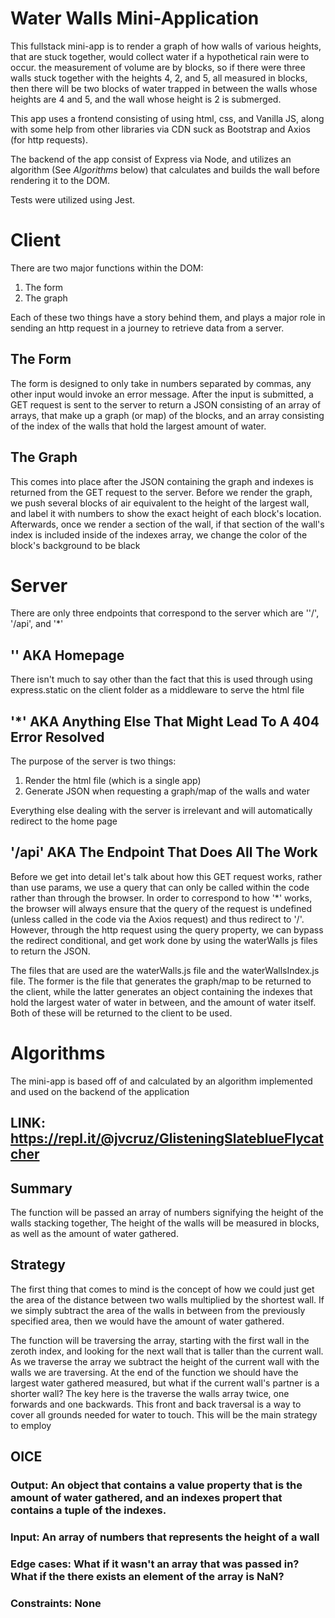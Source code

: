 # Water Walls Mini-Application

This fullstack mini-app is to render a graph of how walls of various heights, that are stuck together, would collect water if a hypothetical rain were to occur. the measurement of volume are by blocks, so if there were three walls stuck together with the heights 4, 2, and 5, all measured in blocks, then there will be two blocks of water trapped in between the walls whose heights are 4 and 5, and the wall whose height is 2 is submerged.

This app uses a frontend consisting of using html, css, and Vanilla JS, along with some help from other libraries via CDN suck as Bootstrap and Axios (for http requests).

The backend of the app consist of Express via Node, and utilizes an algorithm (See *Algorithms* below) that calculates and builds the wall before rendering it to the DOM.

Tests were utilized using Jest. 

# Client
	
There are two major functions within the DOM:

1) The form
2) The graph

Each of these two things have a story behind them, and plays a major role in sending an http request in a journey to retrieve data from a server.

## The Form

The form is designed to only take in numbers separated by commas, any other input would invoke an error message. After the input is submitted, a GET request is sent to the server to return a JSON consisting of an array of arrays, that make up a graph (or map) of the blocks, and an array consisting of the index of the walls that hold the largest amount of water.

## The Graph

This comes into place after the JSON containing the graph and indexes is returned from the GET request to the server. Before we render the graph, we push several blocks of air equivalent to the height of the largest wall, and label it with numbers to show the exact height of each block's location. Afterwards, once we render a section of the wall, if that section of the wall's index is included inside of the indexes array, we change the color of the block's background to be black

# Server

There are only three endpoints that correspond to the server which are ''/', '/api', and '\*'

## '\' AKA Homepage

There isn't much to say other than the fact that this is used through using express.static on the client folder as a middleware to serve the html file

## '\*' AKA Anything Else That Might Lead To A 404 Error Resolved

The purpose of the server is two things: 
1) Render the html file (which is a single app)
2) Generate JSON when requesting a graph/map of the walls and water

Everything else dealing with the server is irrelevant and will automatically redirect to the home page

## '/api' AKA The Endpoint That Does All The Work

Before we get into detail let's talk about how this GET request works, rather than use params, we use a query that can only be called within the code rather than through the browser. In order to correspond to how '\*' works, the browser will always ensure that the query of the request is undefined (unless called in the code via the Axios request) and thus redirect to '/'. However, through the http request using the query property, we can bypass the redirect conditional, and get work done by using the waterWalls js files to return the JSON.

The files that are used are the waterWalls.js file and the waterWallsIndex.js file. The former is the file that generates the graph/map to be returned to the client, while the latter generates an object containing the indexes that hold the largest water of water in between, and the amount of water itself. Both of these will be returned to the client to be used.

# Algorithms
The mini-app is based off of and calculated by an algorithm implemented and used on the backend of the application

## LINK: https://repl.it/@jvcruz/GlisteningSlateblueFlycatcher

## Summary
The function will be passed an array of numbers signifying the height of the walls stacking together, The height of the walls will be measured in blocks, as well as the amount of water gathered.

## Strategy 
The first thing that comes to mind is the concept of how we could just get the area of the distance between two walls multiplied by the shortest wall. If we simply subtract the area of the walls in between from the previously specified area, then we would have the amount of water gathered.

The function will be traversing the array, starting with the first wall in the zeroth index, and looking for the next wall that is taller than the current wall. As we traverse the array we subtract the height of the current wall with the walls we are traversing. At the end of the function we should have the largest water gathered measured, but what if the current wall's partner is a shorter wall? The key here is the traverse the walls array twice, one forwards and one backwards. This front and back traversal is a way to cover all grounds needed for water to touch. This will be the main strategy to employ

## OICE

### Output: An object that contains a value property that is the amount of water gathered, and an indexes propert that contains a tuple of the indexes.
### Input: An array of numbers that represents the height of a wall
### Edge cases: What if it wasn't an array that was passed in? What if the there exists an element of the array is NaN? 
### Constraints: None